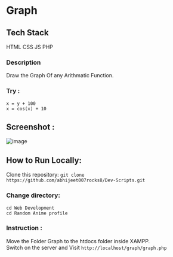 # Graph

## Tech Stack
HTML CSS JS PHP

### Description
Draw the Graph Of any Arithmatic Function.

### Try : 
``x = y + 100``   
``x = cos(x) + 10``

## Screenshot :

![image](https://user-images.githubusercontent.com/72241207/170791154-85825afe-875e-440e-9135-d46b18518f72.png)

## How to Run Locally:
Clone this repository:
``git clone https://github.com/abhijeet007rocks8/Dev-Scripts.git``

### Change directory:
``cd Web Development``  
``cd Random Anime profile``   

### Instruction :
Move the Folder Graph to the htdocs folder inside XAMPP.  
Switch on the server and Visit ``http://localhost/graph/graph.php``  
